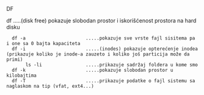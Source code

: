 DF

df                          .....(disk free) pokazuje slobodan prostor i iskorišćenost prostora na hard disku

      df -a                      .....pokazuje sve vrste fajl sisitema pa i one sa 0 bajta kapaciteta
      df -i                      .....(inodes) pokazuje opterećenje inodea (prikazuje koliko je inode-a zauzeto i koliko još particija može da primi)
           ls -li                .....prikazuje sadržaj foldera u kome smo 
      df -k                      .....pokazuje slobodan prostor u kilobajtima
      df -T                      .....prikazuje podatke o fajl sistemu sa naglaskom na tip (vfat, ext4...)
         